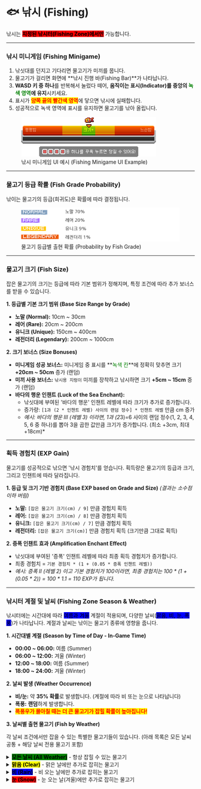 # 🐟 낚시 (Fishing)

낚시는 **<mark style="background-color:red;">지정된 낚시터(Fishing Zone)에서만</mark>** 가능합니다.

---

### **낚시 미니게임 (Fishing Minigame)**

1.  낚싯대를 던지고 기다리면 물고기가 미끼를 뭅니다.
2.  물고기가 걸리면 화면에 **낚시 진행 바(Fishing Bar)**가 나타납니다.
3.  **WASD 키 중 하나**를 반복해서 눌렀다 떼어, **움직이는 표시(Indicator)를 중앙의 <span style="color:green;">녹색 영역</span>에 유지**시키세요.
4.  표시가 <mark style="color:red;">**양쪽 끝의 빨간색 영역**</mark>에 닿으면 낚시에 실패합니다.
5.  성공적으로 녹색 영역에 표시를 유지하면 물고기를 낚아 올립니다.

<div align="left"><figure><img src="../../.gitbook/assets/낚시.png" alt="낚시 미니게임 UI 예시"><figcaption>낚시 미니게임 UI 예시 (Fishing Minigame UI Example)</figcaption></figure></div>

---

### **물고기 등급 확률 (Fish Grade Probability)**

낚이는 물고기의 등급(희귀도)은 확률에 따라 결정됩니다.

<div align="left"><figure><img src="../../.gitbook/assets/물고기등급.png" alt="물고기 등급별 출현 확률"><figcaption>물고기 등급별 출현 확률 (Probability by Fish Grade)</figcaption></figure></div>

---

### **물고기 크기 (Fish Size)**

잡은 물고기의 크기는 등급에 따라 기본 범위가 정해지며, 특정 조건에 따라 추가 보너스를 받을 수 있습니다.

**1. 등급별 기본 크기 범위 (Base Size Range by Grade)**

*   **노말 (Normal):** 10cm ~ 30cm
*   **레어 (Rare):** 20cm ~ 200cm
*   **유니크 (Unique):** 150cm ~ 400cm
*   **레전더리 (Legendary):** 200cm ~ 1000cm

**2. 크기 보너스 (Size Bonuses)**

*   **미니게임 성공 보너스:** 미니게임 중 표시를 **<span style="color:green;">녹색 칸</span>**에 정확히 맞추면 크기 **+20cm ~ 50cm** 증가 (랜덤)
*   **미끼 사용 보너스:** `낚시용 지렁이` 미끼를 장착하고 낚시하면 크기 **+5cm ~ 15cm** 증가 (랜덤)
*   **바다의 행운 인챈트 (Luck of the Sea Enchant):**
    *   낚싯대에 부여된 '바다의 행운' 인챈트 레벨에 따라 크기가 추가로 증가합니다.
    *   증가량: `[1과 (2 * 인챈트 레벨) 사이의 랜덤 정수] * 인챈트 레벨` 만큼 cm 증가
    *   *예시: 바다의 행운 III (레벨 3) 이라면, 1과 (2*3)=6 사이의 랜덤 정수(1, 2, 3, 4, 5, 6 중 하나)를 뽑아 3을 곱한 값만큼 크기가 증가합니다. (최소 +3cm, 최대 +18cm)*

---

### **획득 경험치 (EXP Gain)**

물고기를 성공적으로 낚으면 '낚시 경험치'를 얻습니다. 획득량은 물고기의 등급과 크기, 그리고 인챈트에 따라 달라집니다.

**1. 등급 및 크기 기반 경험치 (Base EXP based on Grade and Size)**
*(결과는 소수점 이하 버림)*

*   **노말:** `[잡은 물고기 크기(cm) / 9]` 만큼 경험치 획득
*   **레어:** `[잡은 물고기 크기(cm) / 8]` 만큼 경험치 획득
*   **유니크:** `[잡은 물고기 크기(cm) / 7]` 만큼 경험치 획득
*   **레전더리:** `[잡은 물고기 크기(cm)]` 만큼 경험치 획득 (크기만큼 그대로 획득)

**2. 증폭 인챈트 효과 (Amplification Enchant Effect)**

*   낚싯대에 부여된 '증폭' 인챈트 레벨에 따라 최종 획득 경험치가 증가합니다.
*   최종 경험치 = `기본 경험치 * (1 + (0.05 * 증폭 인챈트 레벨))`
*   *예시: 증폭 II (레벨 2) 이고 기본 경험치가 100이라면, 최종 경험치는 100 * (1 + (0.05 * 2)) = 100 * 1.1 = 110 EXP가 됩니다.*

---

### **낚시터 계절 및 날씨 (Fishing Zone Season & Weather)**

낚시터에는 시간대에 따라 <mark style="background-color:blue;">여름과 겨울</mark> 계절이 적용되며, 다양한 날씨(<mark style="background-color:blue;">맑음, 비, 눈, 폭풍</mark>)가 나타납니다. 계절과 날씨는 낚이는 물고기 종류에 영향을 줍니다.

**1. 시간대별 계절 (Season by Time of Day - In-Game Time)**

*   **00:00 ~ 06:00:** 여름 (Summer)
*   **06:00 ~ 12:00:** 겨울 (Winter)
*   **12:00 ~ 18:00:** 여름 (Summer)
*   **18:00 ~ 24:00:** 겨울 (Winter)

**2. 날씨 발생 (Weather Occurrence)**

*   **비/눈:** 약 **35% 확률**로 발생합니다. (계절에 따라 비 또는 눈으로 나타납니다)
*   **폭풍:** **랜덤**하게 발생합니다.
*   <mark style="color:red;">**폭풍우가 몰아칠 때는 더 큰 물고기가 잡힐 확률이 높아집니다!**</mark>

**3. 날씨별 출현 물고기 (Fish by Weather)**

각 날씨 조건에서만 잡을 수 있는 특별한 물고기들이 있습니다. (아래 목록은 모든 날씨 공통 + 해당 날씨 전용 물고기 포함)

<details>

<summary><mark style="background-color:green;"><strong>모든 날씨 (All Weather)</strong></mark> - 항상 잡힐 수 있는 물고기</summary>

<div align="left"><figure><img src="../../.gitbook/assets/1 (1).png" alt=""><figcaption></figcaption></figure></div>
<div align="left"><figure><img src="../../.gitbook/assets/2 (3).png" alt=""><figcaption></figcaption></figure></div>
<div align="left"><figure><img src="../../.gitbook/assets/3 (1).png" alt=""><figcaption></figcaption></figure></div>
<div align="left"><figure><img src="../../.gitbook/assets/4.png" alt=""><figcaption></figcaption></figure></div>

</details>

<details>

<summary><mark style="background-color:yellow;"><strong>맑음 (Clear)</strong></mark> - 맑은 날에만 추가로 잡히는 물고기</summary>

<div align="left"><figure><img src="../../.gitbook/assets/11.png" alt=""><figcaption></figcaption></figure></div>
<div align="left"><figure><img src="../../.gitbook/assets/22.png" alt=""><figcaption></figcaption></figure></div>
<div align="left"><figure><img src="../../.gitbook/assets/33.png" alt=""><figcaption></figcaption></figure></div>
<div align="left"><figure><img src="../../.gitbook/assets/44.png" alt=""><figcaption></figcaption></figure></div>

</details>

<details>

<summary><mark style="background-color:blue;"><strong>비 (Rain)</strong></mark> - 비 오는 날에만 추가로 잡히는 물고기</summary>

<figure><img src="../../.gitbook/assets/111.png" alt=""><figcaption></figcaption></figure>
<figure><img src="../../.gitbook/assets/222.png" alt=""><figcaption></figcaption></figure>
<div align="left"><figure><img src="../../.gitbook/assets/333 (1).png" alt=""><figcaption></figcaption></figure></div>
<div align="left"><figure><img src="../../.gitbook/assets/444.png" alt=""><figcaption></figcaption></figure></div>

</details>

<details>

<summary><mark style="background-color:red;"><strong>눈 (Snow)</strong></mark> - 눈 오는 날(겨울)에만 추가로 잡히는 물고기</summary>

<figure><img src="../../.gitbook/assets/1111.png" alt=""><figcaption></figcaption></figure>
<div align="left"><figure><img src="../../.gitbook/assets/2222.png" alt=""><figcaption></figcaption></figure></div>
<div align="left"><figure><img src="../../.gitbook/assets/3333.png" alt=""><figcaption></figcaption></figure></div>
<div align="left"><figure><img src="../../.gitbook/assets/4444.png" alt=""><figcaption></figcaption></figure></div>

</details>
